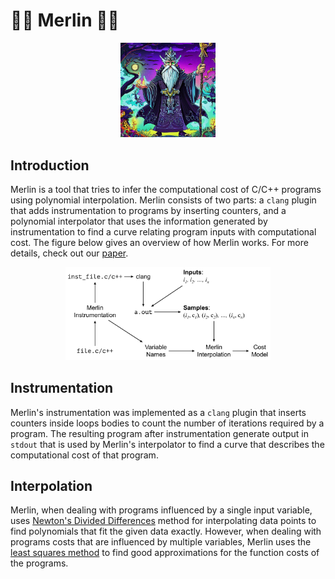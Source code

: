 # 🧙‍♂️ Merlin 🧙‍♂️

<p align="center">
  <img alt="merlin drawing" src="assets/img/merlin.jpg" width="30%" height="auto"/></br>
</p>

## Introduction
Merlin is a tool that tries to infer the computational cost of C/C++ programs using polynomial interpolation. Merlin consists of two parts: a
`clang` plugin that adds instrumentation to programs by inserting counters, and a polynomial interpolator that uses the information generated by instrumentation to find a curve relating program inputs with computational cost. The figure below gives an overview of how Merlin works. For more details, check out our [paper](https://homepages.dcc.ufmg.br/~fernando/publications/papers/Merlin.pdf).
<p align="center">
  <img alt="merlin overview" src="assets/img/MerlinOverview.png" width="65%" height="auto"/></br>
</p>

## Instrumentation
Merlin's instrumentation was implemented as a `clang` plugin that inserts counters inside loops bodies to count the number of iterations required by a program. The resulting program after instrumentation generate output in `stdout` that is used by Merlin's interpolator to find a curve that describes the computational cost of that program.

## Interpolation
Merlin, when dealing with programs influenced by a single input variable, uses [Newton's Divided Differences](https://en.wikipedia.org/wiki/Newton_polynomial) method for interpolating data points to find polynomials that fit the given data exactly. However, when dealing with programs costs that are influenced by multiple variables, Merlin uses the [least squares method](https://en.wikipedia.org/wiki/Linear_least_squares) to find good approximations for the function costs of the programs.
